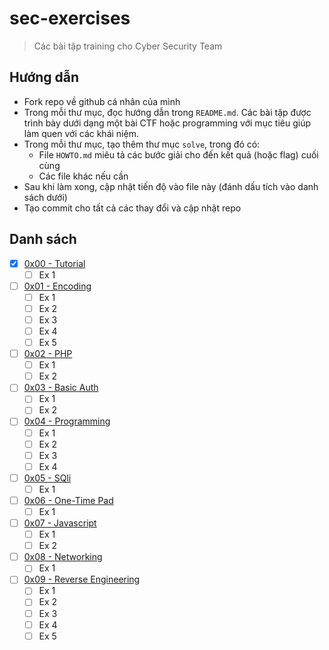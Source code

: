# sec-exercises

> Các bài tập training cho Cyber Security Team

## Hướng dẫn

- Fork repo về github cá nhân của mình
- Trong mỗi thư mục, đọc hướng dẫn trong `README.md`. Các bài tập được trình bày dưới dạng một bài CTF hoặc programming với mục tiêu giúp làm quen với các khái niệm.
- Trong mỗi thư mục, tạo thêm thư mục `solve`, trong đó có:
  - File `HOWTO.md` miêu tả các bước giải cho đến kết quả (hoặc flag) cuối cùng
  - Các file khác nếu cần
- Sau khi làm xong, cập nhật tiến độ vào file này (đánh dấu tích vào danh sách dưới)
- Tạo commit cho tất cả các thay đổi và cập nhật repo

## Danh sách
- [x] [0x00 - Tutorial](0x00)
  - [ ] Ex 1
- [ ] [0x01 - Encoding](0x01)
  - [ ] Ex 1
  - [ ] Ex 2
  - [ ] Ex 3
  - [ ] Ex 4
  - [ ] Ex 5
- [ ] [0x02 - PHP](0x02)
  - [ ] Ex 1
  - [ ] Ex 2
- [ ] [0x03 - Basic Auth](0x03)
  - [ ] Ex 1
  - [ ] Ex 2
- [ ] [0x04 - Programming](0x04)
  - [ ] Ex 1
  - [ ] Ex 2
  - [ ] Ex 3
  - [ ] Ex 4
- [ ] [0x05 - SQli](0x05)
  - [ ] Ex 1
- [ ] [0x06 - One-Time Pad](0x06)
  - [ ] Ex 1
- [ ] [0x07 - Javascript](0x07)
  - [ ] Ex 1
  - [ ] Ex 2
- [ ] [0x08 - Networking](0x08)
  - [ ] Ex 1
- [ ] [0x09 - Reverse Engineering](0x09)
  - [ ] Ex 1
  - [ ] Ex 2
  - [ ] Ex 3
  - [ ] Ex 4
  - [ ] Ex 5
